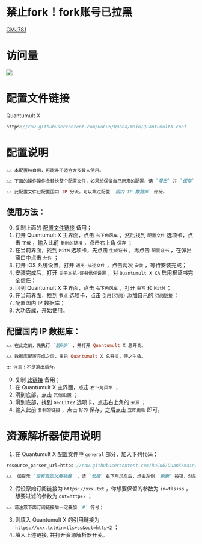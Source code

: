 # 禁止fork！fork账号已拉黑
[CMJ781](https://github.com/CMJ781)

# 访问量
![](http://profile-counter.glitch.me/RuCu6-QuanX/count.svg)

# 配置文件链接
Quantumult X
```Java
https://raw.githubusercontent.com/RuCu6/QuanX/main/QuantumultX.conf
```

# 配置说明
```
⚠️⚠️ 本配置纯自用，可能并不适合大多数人使用。
```
```ruby
⚠️⚠️ 下面的操作操作会替换整个配置文件，如果想保留自己原来的配置，请 `导出` 并 `保存` 。
```
```ruby
⚠️⚠️ 此配置文件已配置国内 IP 分流，可以跳过配置 `国内 IP 数据库` 部分。
```
## 使用方法：
  0. 复制上面的 [配置文件链接](https://raw.githubusercontent.com/RuCu6/QuanX/main/QuantumultX.conf) 备用；
  1. 打开 Quantumult X 主界面，点击 `右下角风车` ，然后找到 `配置文件` 选项卡，点击 `下载` ，输入此前 `复制的链接` ，点击右上角 `保存` ；
  2. 在当前界面，找到 `MitM` 选项卡，先点击 `生成证书` ，再点击 `配置证书` ，在弹出窗口中点击 `允许` ；
  3. 打开 iOS 系统设置，打开 `通用-描述文件` ，点击两次 `安装` ，等待安装完成；
  4. 安装完成后，打开 `关于本机-证书信任设置` ，对 `Quantumult X CA` 启用根证书完全信任；
  5. 回到 Quantumult X 主界面，点击 `右下角风车` ，打开 `重写` 和 `MitM` ；
  6. 在当前界面，找到 `节点` 选项卡，点击 `引用(订阅)` 添加自己的 `订阅链接` ；
  7. 配置国内 IP 数据库；
  8. 大功告成，开始使用。

## 配置国内 IP 数据库：
```ruby
⚠️⚠️ 在此之前，先执行 `前6步` ，并打开 Quantumult X 总开关。
```
```ruby
⚠️⚠️ 数据库配置完成之后，重启 Quantumult X 总开关，使之生效。
```
``` ruby
❗️❗️❗️ 注意！不是退出后台。
```
  0. 复制 [此链接](https://raw.githubusercontent.com/Hackl0us/GeoIP2-CN/release/Country.mmdb) 备用；
  1. 在 Quantumult X 主界面，点击 `右下角风车` ；
  2. 滑到底部，点击 `其他设置` ；
  3. 滑到底部，找到 `GeoLite2` 选项卡，点击右上角的 `来源` ；
  4. 输入此前 `复制的链接` ，点击 `好的` 保存，之后点击 `立即更新` 即可。

# 资源解析器使用说明

1. 在 Quantumult X 配置文件中 `general` 部分，加入下列代码；
```Java
resource_parser_url=https://raw.githubusercontent.com/RuCu6/QuanX/main/Scripts/general/resourceParser.js
```
```ruby
⚠️⚠️  如提示 `没有自定义解析器` ，请 `长按` 右下角风车后，点击左侧 `刷新` 按钮，然后重新运行 Quantumult X ；
```
2. 假设原始订阅链接为 `https://xxx.txt` ，你想要保留的参数为 `in=tls+ss` ，想要过滤的参数为 `out=http+2` ；
```ruby
⚠️⚠️ 请注意下面订阅链接后一定要加 `#` 符号；
```
3. 则填入 Quantumult X 的引用链接为 `https://xxx.txt#in=tls+ss&out=http+2` ；
4. 填入上述链接, 并打开资源解析器开关。
